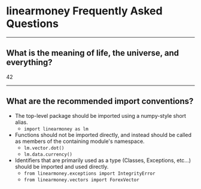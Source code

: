 # linearmoney Frequently Asked Questions

---

## What is the meaning of life, the universe, and everything?

42

---

## What are the recommended import conventions?

- The top-level package should be imported using a numpy-style short alias.
    - `import linearmoney as lm`
- Functions should not be imported directly, and instead should be called as
members of the containing module's namespace.
    - `lm.vector.dot()`
    - `lm.data.currency()`
- Identifiers that are primarily used as a type (Classes, Exceptions, etc...)
should be imported and used directly.
    - `from linearmoney.exceptions import IntegrityError`
    - `from linearmoney.vectors import ForexVector`

